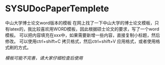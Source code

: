 # SYSUDocPaperTemplete
中山大学博士论文word版本的模板
在网上找了一下中山大学的博士论文模板，只有latex的，我比较喜欢用WORD模板，因此根据硕士论文的要求，写了一个word模板。
可以把内容填充在xxx中，如果需要新增一些内容，直接复制小标题，然后修改。
可以使用ctrl+shift+C 拷贝格式，然后ctrl+shift+V 应用格式，或者使用格式刷的方式。

*模板可能不完善，请大家仔细检查后使用*
